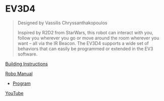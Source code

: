 # EV3D4

> Designed by Vassilis Chryssanthakopoulos
>
> Inspired by R2D2 from StarWars, this robot can interact with you, follow you wherever you go or move around the room wherever you want – all via the IR Beacon. The EV3D4 supports a wide set of behaviors that can easily be programmed or extended in the EV3 software.

[Building Instructions](https://www.lego.com/cdn/cs/set/assets/blt9d825847cfab5c16/EV3D4.pdf)

[Robo Manual](https://robomanuals.com/product/ev3d4)
- [Program](https://drive.google.com/file/d/1-nND6uCkFq-8FF3BPM7zuCv_91zzgC6t/view)

[YouTube](https://www.youtube.com/watch?v=rtmRZpR0lNA)
